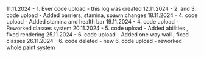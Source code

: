 11.11.2024 - 1. Ever code upload - this log was created
12.11.2024 - 2. and 3. code upload - Added barriers, stamina, spawn changes
18.11.2024 - 4. code upload - Added stamina and health bar 
19.11.2024 - 4. code upload - Reworked classes system
20.11.2024 - 5. code upload - Added abilities , fixed rendering
25.11.2024 - 6. code upload - Added one way wall , fixed classes
26.11.2024 - 6. code deleted - new 6. code upload - reworked whole paint system

